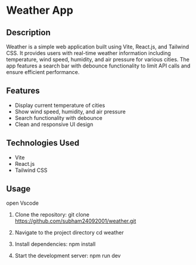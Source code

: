 # Weather App

## Description
Weather is a simple web application built using Vite, React.js, and Tailwind CSS. It provides users with real-time weather information including temperature, wind speed, humidity, and air pressure for various cities. The app features a search bar with debounce functionality to limit API calls and ensure efficient performance.

## Features
- Display current temperature of cities
- Show wind speed, humidity, and air pressure
- Search functionality with debounce
- Clean and responsive UI design

## Technologies Used
- Vite
- React.js
- Tailwind CSS

## Usage
open Vscode

1. Clone the repository:
git clone https://github.com/subham24092001/weather.git

2. Navigate to the project directory
cd weather

3. Install dependencies:
npm install

4. Start the development server:
npm run dev
